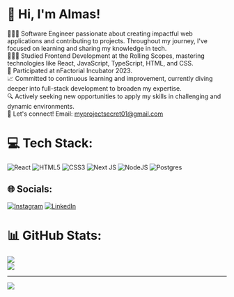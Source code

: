 # 👋 Hi, I'm Almas!
👩🏻‍💻 Software Engineer passionate about creating impactful web applications and contributing to projects. Throughout my journey, I've focused on learning and sharing my knowledge in tech.<br>👩🏻‍🎓 Studied Frontend Development at the Rolling Scopes, mastering technologies like React, JavaScript, TypeScript, HTML, and CSS.<br>🚀 Participated at nFactorial Incubator 2023.<br>📈 Committed to continuous learning and improvement, currently diving deeper into full-stack development to broaden my expertise.<br>🔍 Actively seeking new opportunities to apply my skills in challenging and dynamic environments.<br>💼 Let's connect! Email: myprojectsecret01@gmail.com<br>



# 💻 Tech Stack:
![React](https://img.shields.io/badge/react-%2320232a.svg?style=for-the-badge&logo=react&logoColor=%2361DAFB) ![HTML5](https://img.shields.io/badge/html5-%23E34F26.svg?style=for-the-badge&logo=html5&logoColor=white) ![CSS3](https://img.shields.io/badge/css3-%231572B6.svg?style=for-the-badge&logo=css3&logoColor=white) ![Next JS](https://img.shields.io/badge/Next-black?style=for-the-badge&logo=next.js&logoColor=white) ![NodeJS](https://img.shields.io/badge/node.js-6DA55F?style=for-the-badge&logo=node.js&logoColor=white) ![Postgres](https://img.shields.io/badge/postgres-%23316192.svg?style=for-the-badge&logo=postgresql&logoColor=white)
## 🌐 Socials:
[![Instagram](https://img.shields.io/badge/Instagram-%23E4405F.svg?logo=Instagram&logoColor=white)](https://instagram.com/almasklchv) [![LinkedIn](https://img.shields.io/badge/LinkedIn-%230077B5.svg?logo=linkedin&logoColor=white)](https://linkedin.com/in/almasklchv) 
# 📊 GitHub Stats:
![](https://github-readme-stats.vercel.app/api?username=almasklchv&theme=nightowl&hide_border=false&include_all_commits=true&count_private=true)<br/>
![](https://github-readme-streak-stats.herokuapp.com/?user=almasklchv&theme=nightowl&hide_border=false)<br/>


---
[![](https://visitcount.itsvg.in/api?id=almasklchv&icon=0&color=0)](https://visitcount.itsvg.in)

